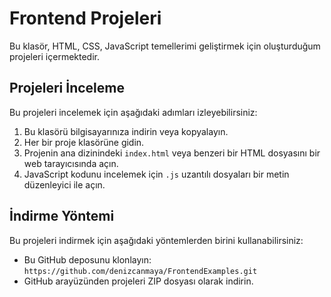 # Frontend Projeleri

Bu klasör, HTML, CSS, JavaScript temellerimi geliştirmek için oluşturduğum projeleri içermektedir.

## Projeleri İnceleme

Bu projeleri incelemek için aşağıdaki adımları izleyebilirsiniz:

1.  Bu klasörü bilgisayarınıza indirin veya kopyalayın.
2.  Her bir proje klasörüne gidin.
3.  Projenin ana dizinindeki `index.html` veya benzeri bir HTML dosyasını bir web tarayıcısında açın.
4.  JavaScript kodunu incelemek için `.js` uzantılı dosyaları bir metin düzenleyici ile açın.

## İndirme Yöntemi

Bu projeleri indirmek için aşağıdaki yöntemlerden birini kullanabilirsiniz:

*   Bu GitHub deposunu klonlayın: `https://github.com/denizcanmaya/FrontendExamples.git`
*   GitHub arayüzünden projeleri ZIP dosyası olarak indirin.
